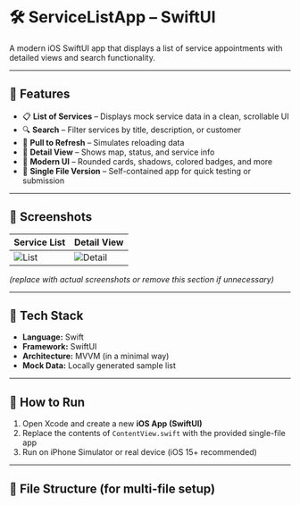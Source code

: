 # 🛠️ ServiceListApp – SwiftUI

A modern iOS SwiftUI app that displays a list of service appointments with detailed views and search functionality.

---

## 🚀 Features

- 📋 **List of Services** – Displays mock service data in a clean, scrollable UI
- 🔍 **Search** – Filter services by title, description, or customer
- 🔄 **Pull to Refresh** – Simulates reloading data
- 📍 **Detail View** – Shows map, status, and service info
- 🎨 **Modern UI** – Rounded cards, shadows, colored badges, and more
- 🧪 **Single File Version** – Self-contained app for quick testing or submission

---

## 📸 Screenshots

| Service List | Detail View |
|--------------|-------------|
| ![List](./screenshots/list.png) | ![Detail](./screenshots/detail.png) |

*(replace with actual screenshots or remove this section if unnecessary)*

---

## 🧰 Tech Stack

- **Language:** Swift
- **Framework:** SwiftUI
- **Architecture:** MVVM (in a minimal way)
- **Mock Data:** Locally generated sample list

---

## 🧪 How to Run

1. Open Xcode and create a new **iOS App (SwiftUI)**
2. Replace the contents of `ContentView.swift` with the provided single-file app
3. Run on iPhone Simulator or real device (iOS 15+ recommended)

---

## 📂 File Structure (for multi-file setup)

